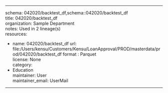 


---  
schema: 042020/backtest_df,schema::042020/backtest_df  
title: 042020/backtest_df  
organization: Sample Department  
notes: Used in 2 lineage(s)  
resources:  
  - name: 042020/backtest_df 
    url: file:/Users/kensu/Customers/Kensu/LoanApproval/PROD/masterdata/prod/042020/backtest_df 
    format : Parquet  
license: None  
category:
  - Education  
maintainer: User  
maintainer_email: UserMail  
---